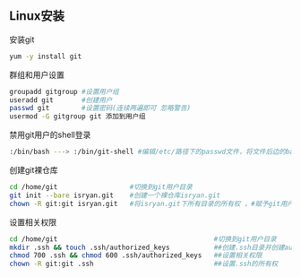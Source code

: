 ## Linux安装

安装git

```bash
yum -y install git
```

群组和用户设置

```bash
groupadd gitgroup #设置用户组
useradd git       #创建用户
passwd git		  #设置密码(连续两遍即可 忽略警告)
usermod -G gitgroup git 添加到用户组
```

禁用git用户的shell登录

```bash
:/bin/bash ---> :/bin/git-shell #编辑/etc/路径下的passwd文件，将文件后边的bash改成git-shell
```

创建git裸仓库

```bash
cd /home/git                  #切换到git用户目录
git init --bare isryan.git    #创建一个裸仓库isryan.git
chown -R git:git isryan.git   #将isryan.git下所有目录的所有权 ，#赋予git用户组下的git用户/用户组(user:group/ group)
```

设置相关权限

```bash
cd /home/git                                       #切换到git用户目录
mkdir .ssh && touch .ssh/authorized_keys           ##创建.ssh目录并创建authorized_keys
chmod 700 .ssh && chmod 600 .ssh/authorized_keys   ##设置相关权限
chown -R git:git .ssh                              ##设置.ssh的所有权
```